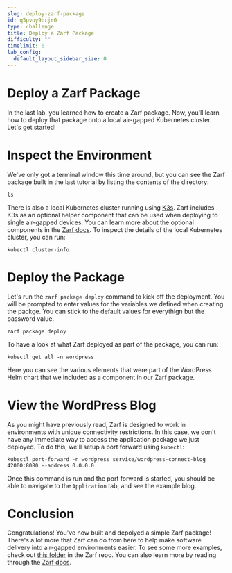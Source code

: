 ```yaml
---
slug: deploy-zarf-package
id: q5pvoy9brjr0
type: challenge
title: Deploy a Zarf Package
difficulty: ""
timelimit: 0
lab_config:
  default_layout_sidebar_size: 0
---
```

Deploy a Zarf Package
===

In the last lab, you learned how to create a Zarf package. Now, you'll learn how to deploy that package onto a local air-gapped Kubernetes cluster. Let's get started!


Inspect the Environment
===

We've only got a terminal window this time around, but you can see the Zarf package built in the last tutorial by listing the contents of the directory:
```run
ls
```
There is also a local Kubernetes cluster running using [K3s](https://k3s.io). Zarf includes K3s as an optional helper component that can be used when deploying to single air-gapped devices. You can learn more about the optional components in the [Zarf docs](https://docs.zarf.dev/ref/init-package/#optional-components). To inspect the details of the local Kubernetes cluster, you can run:
```run
kubectl cluster-info
```


Deploy the Package
===

Let's run the `zarf package deploy` command to kick off the deployment. You will be prompted to enter values for the variables we defined when creating the packge. You can stick to the default values for everythign but the password value.
```run
zarf package deploy
```
To have a look at what Zarf deployed as part of the package, you can run:
```run
kubectl get all -n wordpress
```
Here you can see the various elements that were part of the WordPress Helm chart that we included as a component in our Zarf package.


View the WordPress Blog
===

As you might have previously read, Zarf is designed to work in environments with unique connectivity restrictions. In this case, we don't have any immediate way to access the application package we just deployed. To do this, we'll setup a port forward using `kubectl`:
```run
kubectl port-forward -n wordpress service/wordpress-connect-blog 42000:8080 --address 0.0.0.0
```
Once this command is run and the port forward is started, you should be able to navigate to the `Application` tab, and see the example blog.


Conclusion
===

Congratulations! You've now built and depolyed a simple Zarf package! There's a lot more that Zarf can do from here to help make software delivery into air-gapped environments easier. To see some more examples, check out [this folder](https://github.com/zarf-dev/zarf/tree/main/examples) in the Zarf repo. You can also learn more by reading through the [Zarf docs](https://docs.zarf.dev).
